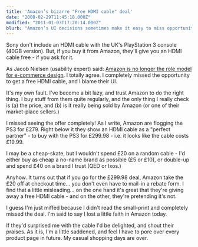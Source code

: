 ```yaml
---
title: 'Amazon’s bizarre "Free HDMI cable" deal'
date: "2008-02-29T11:45:18.000Z"
modified: "2011-01-03T17:20:14.000Z"
blurb: "Amazon’s UI decisions sometimes make it easy to miss opportunities to save money and grab a bargain."
---
```


Sony don't include an HDMI cable with the UK's PlayStation 3 console (40GB version). But, if you buy it from Amazon, they'll give you an HDMI cable free - if you ask for it.

As Jacob Nielsen (usability expert) said: [Amazon is no longer the role model for e-commerce design](https://www.nngroup.com/articles/amazon-no-e-commerce-role-model/). I totally agree. I completely missed the opportunity to get a free HDMI cable, and I blame their UI.

It's my own fault. I've become a bit lazy, and trust Amazon to do the right thing. I buy stuff from them quite regularly, and the only thing I really check is (a) the price, and (b) is it really being sold by Amazon (or one of their market-place sellers.)

I missed seeing the offer completely! As I write, Amazon are flogging the PS3 for £279. Right below it they show an HDMI cable as a "perfect partner" - to buy with the PS3 for £299.98 - i.e. it looks like the cable costs £19.99.

I may be a cheap-skate, but I wouldn't spend £20 on a random cable - I'd either buy as cheap a no-name brand as possible (£5 or £10), or double-up and spend £40 on a brand I trust (QED or Ixos.)

Anyhow. It turns out that if you go for the £299.98 deal, Amazon take the £20 off at checkout time... you don't even have to mail-in a rebate form. I find that a little misleading... on the one hand it's great that they're giving away a free HDMI cable - and on the other, they're pretending it's not.

I guess I'm just miffed because I didn't read the small-print and completely missed the deal. I'm said to say I lost a little faith in Amazon today.

If they'd surprised me with the cable I'd be delighted, and shout their praises. As it is, I'm a little saddened, and feel I have to pore over every product page in future. My casual shopping days are over.

